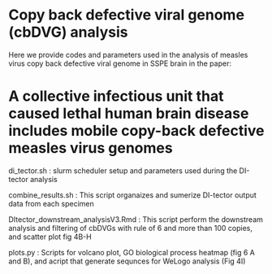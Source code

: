 # Copy back defective viral genome (cbDVG) analysis 
Here we provide codes and parameters used in the analysis of measles virus copy back defective viral genome in SSPE brain in the paper: 

# A collective infectious unit that caused lethal human brain disease includes mobile copy-back defective measles virus genomes 

di_tector.sh : slurm scheduler setup and parameters used during the DI-tector analysis

combine_results.sh : This script organaizes and sumerize DI-tector output data from each specimen 

DItector_downstream_analysisV3.Rmd :  This script perform the downstream analysis and filtering of cbDVGs with rule of 6 and more than 100 copies, and scatter plot fig 4B-H

plots.py : Scripts for volcano plot, GO biological process heatmap (fig 6 A and B), and acript that generate sequnces for WeLogo analysis (Fig 4I)





 

